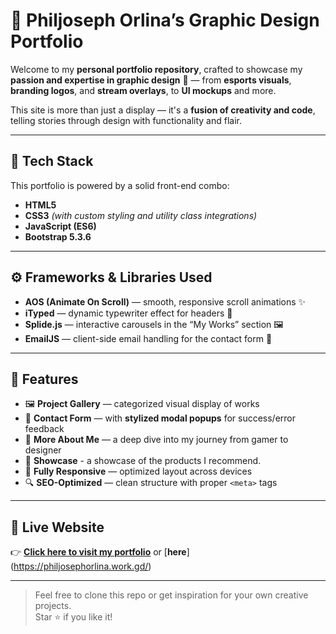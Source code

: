 # 🎨 Philjoseph Orlina’s Graphic Design Portfolio

Welcome to my **personal portfolio repository**, crafted to showcase my **passion and expertise in graphic design** 🎯 — from **esports visuals**, **branding logos**, and **stream overlays**, to **UI mockups** and more.

This site is more than just a display — it's a **fusion of creativity and code**, telling stories through design with functionality and flair.

---

## 🧰 Tech Stack

This portfolio is powered by a solid front-end combo:

- **HTML5**
- **CSS3** *(with custom styling and utility class integrations)*
- **JavaScript (ES6)**
- **Bootstrap 5.3.6**

---

## ⚙️ Frameworks & Libraries Used

- **AOS (Animate On Scroll)** — smooth, responsive scroll animations ✨  
- **iTyped** — dynamic typewriter effect for headers 🧠  
- **Splide.js** — interactive carousels in the “My Works” section 🖼  
- **EmailJS** — client-side email handling for the contact form 📩  

---

## 🚀 Features

- 🖼 **Project Gallery** — categorized visual display of works  
- 💬 **Contact Form** — with **stylized modal popups** for success/error feedback  
- 🧠 **More About Me** — a deep dive into my journey from gamer to designer
- 👜 **Showcase** - a showcase of the products I recommend.
- 📱 **Fully Responsive** — optimized layout across devices  
- 🔍 **SEO-Optimized** — clean structure with proper `<meta>` tags  

---

## 🔗 Live Website

👉 [**Click here to visit my portfolio**](https://philjosephorlina.vercel.app/)
or [**here**] (https://philjosephorlina.work.gd/)

---

> Feel free to clone this repo or get inspiration for your own creative projects.  
> Star ⭐ if you like it!
